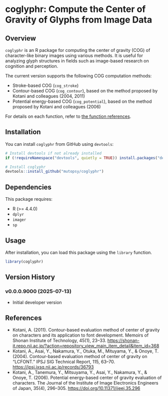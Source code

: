 # coglyphr: Compute the Center of Gravity of Glyphs from Image Data

## Overview

`coglyphr` is an R package for computing the center of gravity (COG) of character-like binary images using various methods. It is useful for analyzing glyph structures in fields such as image-based research on cognition and perception.

The current version supports the following COG computation methods:

* Stroke-based COG (`cog_stroke`)  
* Contour-based COG (`cog_contour`), based on the method proposed by Kotani and colleagues (2004, 2011)  
* Potential energy-based COG (`cog_potential`), based on the method proposed by Kotani and colleagues (2006)

For details on each function, refer to [the function references](https://mutopsy.github.io/coglyphr/reference/).

## Installation  

You can install `coglyphr` from GitHub using `devtools`:  

```r
# Install devtools if not already installed
if (!requireNamespace("devtools", quietly = TRUE)) install.packages("devtools")

# Install coglyphr
devtools::install_github("mutopsy/coglyphr")
```

## Dependencies  

This package requires:  
* R (>= 4.4.0)  
* `dplyr`  
* `imager`  
* `sp`

## Usage

After installation, you can load this package using the `library` function.

```r
library(coglyphr)
```
## Version History

### v0.0.0.9000 (2025-07-13)   
- Initial developer version

## References

* Kotani, A. (2011). Contour-based evaluation method of center of gravity on characters and its application to font development. Memoirs of Shonan Institute of Technology, 45(1), 23–33. https://shonan-it.repo.nii.ac.jp/?action=repository_view_main_item_detail&item_id=368
* Kotani, A., Asai, Y., Nakamura, Y., Otuka, M., Mituyama, Y., & Onoye, T. (2004). Contour-based evaluation method of center of gravity on “LCFONT.” IPSJ SIG Technical Report, 115, 63–70. https://ipsj.ixsq.nii.ac.jp/records/36793
* Kotani, A., Tanemura, Y., Mitsuyama, Y., Asai, Y., Nakamura, Y., & Onoye, T. (2006). Potential energy-based center of gravity evaluation of characters. The Journal of the Institute of Image Electronics Engineers of Japan, 35(4), 296–305. https://doi.org/10.11371/iieej.35.296
